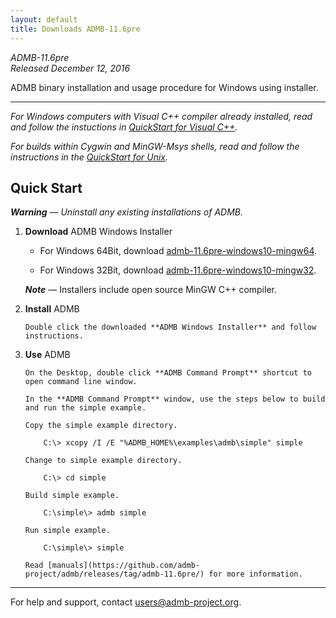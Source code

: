 ```yaml
---
layout: default
title: Downloads ADMB-11.6pre
---
```


*ADMB-11.6pre*  
*Released December 12, 2016*  

ADMB binary installation and usage procedure for Windows using installer.

---

_For Windows computers with Visual C++ compiler already installed, 
read and follow the instuctions in [QuickStart for Visual C++](QuickStartVisualC.html)._

_For builds within *Cygwin* and *MinGW-Msys* shells, read and follow the
instructions in the [QuickStart for Unix](QuickStartUnix.html)._

Quick Start
-----------
_**Warning** &mdash; Uninstall any existing installations of ADMB._

1. **Download** ADMB Windows Installer

   * For Windows 64Bit, download [admb-11.6pre-windows10-mingw64](https://github.com/admb-project/admb/releases/download/admb-11.6pre/admb-11.6pre-windows10-mingw64.exe).

   * For Windows 32Bit, download [admb-11.6pre-windows10-mingw32](https://github.com/admb-project/admb/releases/download/admb-11.6pre/admb-11.6pre-windows10-mingw32.exe).

   _**Note**_ &mdash; Installers include open source MinGW C++ compiler.

2. **Install** ADMB 

       Double click the downloaded **ADMB Windows Installer** and follow instructions.

3. **Use** ADMB

       On the Desktop, double click **ADMB Command Prompt** shortcut to open command line window.

       In the **ADMB Command Prompt** window, use the steps below to build and run the simple example.
 
       Copy the simple example directory.

           C:\> xcopy /I /E "%ADMB_HOME%\examples\admb\simple" simple

       Change to simple example directory.       

           C:\> cd simple

       Build simple example.

           C:\simple\> admb simple

       Run simple example.

           C:\simple\> simple

       Read [manuals](https://github.com/admb-project/admb/releases/tag/admb-11.6pre/) for more information.

---
For help and support, contact <users@admb-project.org>.
